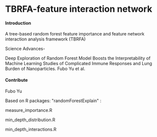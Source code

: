 # TBRFA-feature interaction network

#### Introduction
A tree-based random forest feature importance and feature network interaction analysis framework (TBRFA) 

Science Advances-

Deep Exploration of Random Forest Model Boosts the Interpretability of Machine Learning Studies of Complicated Immune Responses and Lung Burden of Nanoparticles. Fubo Yu et al.

#### Contribute

Fubo Yu

Based on R packages: "randomForestExplain" :

measure_importance.R

min_depth_distribution.R

min_depth_interactions.R
